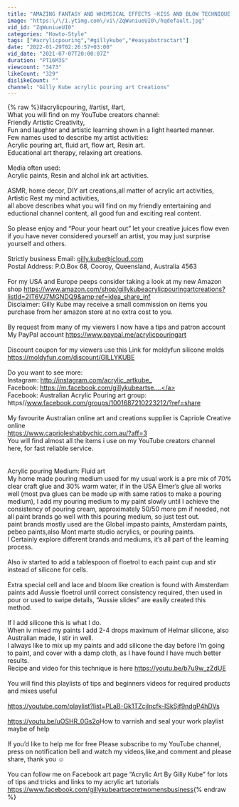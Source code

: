 ```yaml
---
title: "AMAZING FANTASY AND WHIMSICAL EFFECTS ~KISS AND BLOW TECHNIQUE ON hexagonal CANVAS~acrylic pouring"
image: "https:\/\/i.ytimg.com\/vi\/ZqWuniueUI0\/hqdefault.jpg"
vid_id: "ZqWuniueUI0"
categories: "Howto-Style"
tags: ["#acrylicpouring","#gillykube","#easyabstractart"]
date: "2022-01-29T02:26:57+03:00"
vid_date: "2021-07-07T20:00:07Z"
duration: "PT16M3S"
viewcount: "3473"
likeCount: "329"
dislikeCount: ""
channel: "Gilly Kube acrylic pouring art Creations"
---
```

{% raw %}#acrylicpouring, #artist, #art,<br />What you will find on my YouTube creators channel:<br />Friendly Artistic Creativity,<br />Fun and laughter and artistic learning shown in a light hearted manner.<br />Few names used to describe my artist activities:<br />Acrylic pouring art, fluid art, flow art, Resin art.<br />Educational art therapy, relaxing art creations.<br /><br />Media often used:<br />Acrylic paints, Resin and alchol ink art activities.<br /><br />ASMR, home decor, DIY art creations,all matter of acrylic art activities, Artistic Rest my mind activities,<br />all above describes what you will find on my friendly entertaining and eductional channel content, all good fun and exciting real content.<br /><br />So please enjoy and “Pour your heart out” let your creative juices flow even if you have never considered yourself an artist, you may just surprise yourself and others.<br /><br />Strictly business Email: gilly.kube@icloud.com<br />Postal Address: P.O.Box 68, Cooroy, Queensland, Australia 4563<br /><br />For my USA and Europe peeps consider taking a look at my new Amazon shop <a rel="nofollow" target="blank" href="https://www.amazon.com/shop/gillykubeacrylicpouringartcreations?listId=2IT6VJ7MGNDQ9&amp;ref=idea_share_inf">https://www.amazon.com/shop/gillykubeacrylicpouringartcreations?listId=2IT6VJ7MGNDQ9&amp;ref=idea_share_inf</a><br />Disclaimer: Gilly Kube may receive a small commission on items you purchase from her amazon store at no extra cost to you.<br /><br />By request from many of my viewers I now have a tips and patron account <br />My PayPal account <a rel="nofollow" target="blank" href="https://www.paypal.me/acrylicpouringart">https://www.paypal.me/acrylicpouringart</a> <br /><br />Discount coupon for my viewers use this Link for moldyfun silicone molds <a rel="nofollow" target="blank" href="https://moldyfun.com/discount/GILLYKUBE">https://moldyfun.com/discount/GILLYKUBE</a><br /><br />Do you want to see more:<br />Instagram: <a rel="nofollow" target="blank" href="http://instagram.com/acrylic_artkube_​">http://instagram.com/acrylic_artkube_​</a><br />Facebook: <a rel="nofollow" target="blank" href="https://m.facebook.com/gillykubeartse...​.">https://m.facebook.com/gillykubeartse...​.</a><br />Facebook: Australian Acrylic Pouring art group: https//www.facebook.com/groups/1001687210223212/?ref=share <br /><br />My favourite Australian online art and creations supplier is Capriole Creative online <br /><a rel="nofollow" target="blank" href="https://www.caprioleshabbychic.com.au/?aff=3">https://www.caprioleshabbychic.com.au/?aff=3</a> <br />You will find almost all the items i use on my YouTube creators channel here, for fast reliable service.<br /><br /><br />Acrylic pouring Medium: Fluid art <br />My home made pouring medium used for my usual work is a pre mix of 70%  clear craft glue and 30% warm water, if in the USA Elmer’s glue all works well (most pva glues can be made up with same ratios to make a pouring medium), I add my pouring medium to my paint slowly until I achieve the consistency of pouring cream, approximately 50/50 more pm if needed, not all paint brands go well with this pouring medium, so just test out.<br />paint brands mostly used are the Global impasto paints, Amsterdam paints, pebeo paints,also Mont marte studio acrylics, or pouring paints.<br />I Certainly explore different brands and mediums, it’s all part of the learning process.<br /><br />Also iv started to add a tablespoon of floetrol to each paint cup and stir instead of silicone for cells.<br /><br />Extra special cell and lace and bloom like creation is found with Amsterdam paints add Aussie floetrol until correct consistency required, then used in pour or used to swipe details, “Aussie slides” are easily created this method.<br /><br />If I add silicone this is what I do.<br />When iv mixed my paints I add 2-4 drops maximum of Helmar silicone, also Australian made, I stir in well.<br />I always like to mix up my paints and add silicone the day before I’m going to paint, and cover with a damp cloth, as I have found I have much better results.<br />Recipe and video for this technique is here <a rel="nofollow" target="blank" href="https://youtu.be/b7u9w_zZdUE​">https://youtu.be/b7u9w_zZdUE​</a><br /><br /> You will find this playlists of tips and beginners videos for required products and mixes useful <br /><br /><a rel="nofollow" target="blank" href="https://youtube.com/playlist?list=PLaB-Gk1TZcjIncfk-ISkSjf9ndgP4hDVs">https://youtube.com/playlist?list=PLaB-Gk1TZcjIncfk-ISkSjf9ndgP4hDVs</a><br /><br /><a rel="nofollow" target="blank" href="https://youtu.be/uOSHR_0Gs2o​">https://youtu.be/uOSHR_0Gs2o​</a>  How to varnish and seal your work playlist maybe of help <br /><br />If you’d like to help me for free Please subscribe to my YouTube channel, press on notification bell and watch my videos,like,and comment and please share, thank you ☺️ <br /><br />You can follow me on Facebook art page “Acrylic Art By Gilly Kube” for lots of tips and tricks and links to my acrylic art tutorials <a rel="nofollow" target="blank" href="https://www.facebook.com/gillykubeartsecretwomensbusiness">https://www.facebook.com/gillykubeartsecretwomensbusiness</a>{% endraw %}
